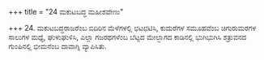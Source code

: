 +++
title = "24 ಮಕುಟಬದ್ಧ ಮಹೀಶವೇಣು"

+++
24.  ಮಕುಟಬದ್ಧರಾಜರೆಂಬ ಬಿದಿರಿನ ಮೆಳೆಗಳಲ್ಲಿ ಛಟಛಟಿಸಿ, ಕುದುರೆಗಳ ಸಮೂಹವೆಂಬ ಚಿಗುರುಮರಗಳ ಸಾಲುಗಳ ಮಧ್ಯೆ,  ಘುಳುಘುಳಿಸಿ, ಎಲ್ಲಾ ಗಜರಥಗಳೆಂಬ ಬೆಟ್ಟದ ಮೇಲ್ಭಾಗದ ಕಾಡಿನಲ್ಲಿ ಭುಗಿಭುಗಿಸಿ ಶತ್ರುವನದ ಗುಂಪಿನಲ್ಲಿ ಭೀಮನೆಂಬ ದಾವಾಗ್ನಿ ವ್ಯಾಪಿಸಿತು.